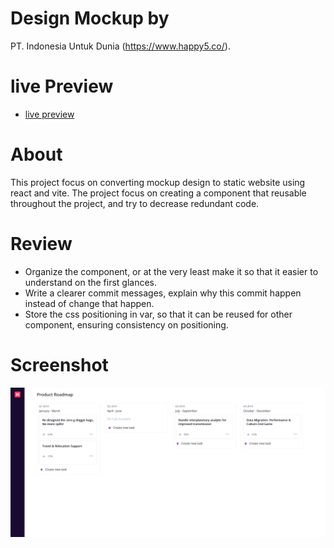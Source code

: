 # Design Mockup by
 PT. Indonesia Untuk Dunia (https://www.happy5.co/).

# live Preview 
- [live preview](https://azanra.github.io/intern-col-h5/)

# About
This project focus on converting mockup design to static
website using react and vite. The project focus on creating
a component that reusable throughout the project, and try
to decrease redundant code.

# Review
- Organize the component, or at the very least make it so
that it easier to understand on the first glances.
- Write a clearer commit messages, explain why this commit
happen instead of change that happen.
- Store the css positioning in var, so that it can be reused
for other component, ensuring consistency on positioning.

# Screenshot
![alt text](intern-col-ui.png)
